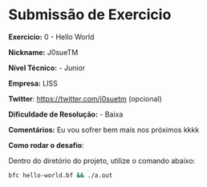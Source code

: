 # Submissão de Exercicio

**Exercicio:** 0 - Hello World

**Nickname:** J0sueTM

**Nível Técnico:** - Junior

**Empresa:** LISS

**Twitter**: https://twitter.com/j0suetm (opcional)

**Dificuldade de Resolução:** - Baixa

**Comentários:** Eu vou sofrer bem mais nos próximos kkkk

**Como rodar o desafio**:

Dentro do diretório do projeto, utilize o comando abaixo:

```bash
bfc hello-world.bf && ./a.out
```
